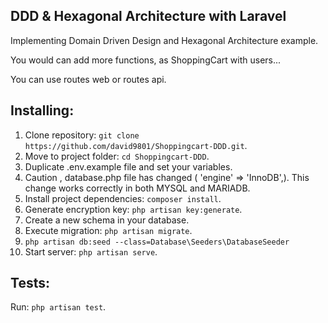 ## DDD & Hexagonal Architecture with Laravel

Implementing Domain Driven Design and Hexagonal Architecture example.

You would can add more functions, as ShoppingCart with users...

You can use routes web or routes api.

## Installing:

1. Clone repository: `git clone https://github.com/david9801/Shoppingcart-DDD.git`.
2. Move to project folder: `cd Shoppingcart-DDD`.
3. Duplicate .env.example file and set your variables.
4. Caution , database.php file has changed (  'engine' => 'InnoDB',). This change works correctly in both MYSQL and MARIADB.
5. Install project dependencies: `composer install`.
6. Generate encryption key: `php artisan key:generate`.
7. Create a new schema in your database.
8. Execute migration: `php artisan migrate`.
9. `php artisan db:seed --class=Database\Seeders\DatabaseSeeder`
10. Start server: `php artisan serve`.

## Tests:
Run: `php artisan test`.



